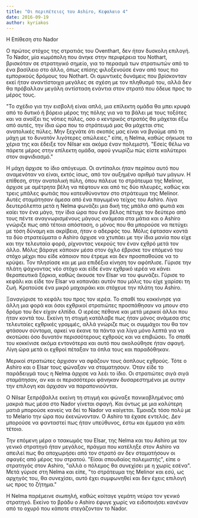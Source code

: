 ```yaml
---
title: "Οι περιπέτειες του Ashiro, Κεφαλαιο 4"
date: 2016-09-19
author: kyriakos
---
```


Η Επίθεση στο Nador  


Ο πρώτος στόχος της στρατιάς του Oventhart, δεν ήταν δυσκολη επιλογή. Το
Nador, μία κωμόπολη που άνηκε στην περιφέρεια του Nothart, βρισκόταν σε
στρατηγικό σημείο, για το περασμά των στρατιωτών από το ένα βασίλειο στο άλλο,
όπως επίσης φιλοξενούσε έναν από τους πιο εμπορικούς δρόμους του Nothart. Οι
αμυντικές δυνάμεις που βρίσκονταν εκεί ήταν αναντίστοιχα μεγάλες σε σχέση με
τον πληθυσμό του, αλλά δεν θα πρόβαλλαν μεγάλη αντίσταση ενάντια στον στρατό
που όδευε προς το μέρος τους.

"Το σχέδιο για την εισβολή είναι απλό, μια επίλεκτη ομάδα θα μπει κρυφά από το
δυτικό ή βόρειο μέρος της πόλης για να τα βάλει με τους τοξότες και να ανοίξει
τις νότιες πύλες, οσο ο κεντρικός στρατός θα μάχεται έξω από αυτές, την ίδια
ώρα που το στράτευμά μας θα μάχεται στις ανατολικές πύλες. Μην ξεχνάτε ότι
σκοπός μας είναι να βγούμε από τη μάχη με το δυνατόν λιγότερες απώλειες."
είπε, η Nelma, καθώς σήκωσε τα χέρια της και έδειξε τον Nilsar και ακόμα έναν
πολεμιστή. "Εσείς θέλω να πάρετε μέρος στην επίλεκτη ομάδα, αφού γνωρίζω πώς
είστε καλύτεροι στον αιφνιδιασμό."

Η μάχη άρχισε το ίδιο απόγευμα. Οι αντίπαλοι ήταν περίπου αυτό που αναμενόταν
να είναι, εκτός ίσως, από τον αυξημένο αριθμό των μάγων. Η επίθεση, στην
ανατολική πύλη, όπου πάλευε το στράτευμα της Melinor, άρχισε με αμέτρητα βέλη
να πέφτουν και από τις δύο πλευρές, καθώς και τρεις μπάλες φωτιάς που
κατευθύνονταν στο στράτευμα της Melinor. Αυτές σταμάτησαν άμεσα από ένα
παγωμένο τείχος του Ashiro. Λίγα δευτερόλεπτα μετά η Nelma φωνάζει μια δική
της μπάλα από φωτιά και καίει τον ένα μάγο, την ίδια ώρα που ένα βέλος πέτυχε
τον δεύτερο από τους πέντε αναγνωρισμένους μάγους ανάμεσα στα μάτια και ο
Ashiro γνώριζε πως από τέτοια απόσταση, ο μόνος που θα μπορούσε να πετύχει με
τόση δύναμη και ακρίβεια, ήταν ο αδερφός του. Μόλις έφτασαν κοντά τα δύο
στρατεύματα ο Ashiro άρχισε να χτυπάει με την ίδια μανία που είχε και την
τελευταία φορά, ρίχνοντας νεκρούς τον έναν εχθρό μετά τον άλλο. Μόλις βάραγε
κάποιον μέσα στον όχλο έβρισκε τον επόμενό του στόχο μέχρι που είδε κάποιον
που έτρεμε και δεν προσπαθούσε να το κρύψει. Τον πλησίασε και με μια επιδέξια
κίνηση τον αφόπλισε. Γύρισε την πλάτη ψάχνοντας νέο στόχο και είδε έναν
εχθρικό ιερέα να κάνει θεραπευτικά ξόρκια, καθώς άκουσε τον Elsar να του
φωνάζει. Γύρισε το κεφάλι και είδε τον Elsar να κοπανάει αυτόν που μόλις του
είχε χαρίσει τη ζωή. Κρατούσε ένα μικρό μαχαιράκι και στόχευε την πλάτη του
Ashiro.

Ξαναγύρισε το κεφάλι του προς τον ιερέα. Το σπαθί του κοκκίνησε για άλλη μια
φορά και όσοι εχθρικοί στρατιώτες προσπάθησαν να μπουν στο δρόμο του δεν είχαν
ελπίδα. Ο ιερέας πέθανε και μετά μερικοί άλλοι που ήταν κοντά του. Εκείνη τη
στιγμή κατάλαβε πως ήταν μόνος ανάμεσα στις τελευταίες εχθρικές γραμμές, αλλά
γνώριζε πως οι συμμάχοι του θα τον φτάσουν σύντομα, αρκεί να έκανε τα πάντα
για λίγα μόνο λεπτά για να σκοτώσει όσο δυνατόν περισσότερους εχθρούς και να
επιβιώσει. Το σπαθί του κοκκίνισε ακόμα εντονότερα και αυτό που ακολούθησε
ήταν σφαγή. Λίγη ώρα μετά οι εχθροί πέταξαν τα όπλα τους και παραδόθηκαν.

Μερικοί στρατιώτες άρχισαν να σφάζουν τους άοπλους εχθρούς. Τότε ο Ashiro και
ο Elsar τους φώναξαν να σταματησουν. Όταν είδε το παράδειγμά τους η Nelma
άρχισε να λεέι το ίδιο. Οι στρατιώτες σιγά σιγά σταμάτησαν, αν και οι
περισσότεροι φάνηκαν δυσαρεστημένοι με αυτην την επιλογη και άρχισαν να
παραπονιούνται.

Ο Nilsar ξεπρόβαλλε εκείνη τη στιγμή και φώναξε πανικοβλημένος από μακριά πως
μέσα στο Nador γίνεται σφαγή. Και όντως με μια καλύτερη ματιά μπορούσε κανείς
να δεί το Nador να καίγεται. Έμοιαζε τόσο πολύ με το Melario την ώρα που
έκενώνονταν. Ο Ashiro τα έχασε εντελός. Δεν μπορούσε να φανταστεί πως ήταν
υπεύθυνος, έστω και έμμεσα για κάτι τέτοιο.

Την επόμενη μέρα ο τσακωμός του Elsar, της Nelma και του Ashiro με τον γενικό
στρατηγό ήταν μεγάλος, πράγμα που κατέληξε στον Ashiro να απειλεί πως θα
αποχωρήσει από τον στρατό αν δεν σταματήσουν οι σφαγές από μέρος του στρατού.
"Είσαι σπουδαίος πολεμιστής", είπε ο στρατηγός στον Ashiro, "αλλά ο πόλεμος θα
συνεχίσει με η χωρίς εσένα". Μετά γύρισε στη Nelma και είπε, "το στράτευμα της
Melinor και εσύ, ως αρχηγός του, θα συνεχίσει, αυτό έχει συμφωνηθεί και δεν
έχεις επιλογή ως προς το ζήτημα."

Η Nelma παρέμεινε σιωπηλή, καθώς κοίταγε γεμάτη νεύρα τον γενικό στρατηγό.
Εκείνο το βράδυ ο Ashiro έφυγε χωρίς να ειδοποιήσει κανέναν από το οχυρό που
κάποτε στεγάζονταν το Nador.



